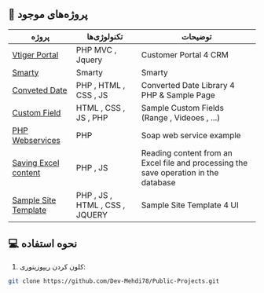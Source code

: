 
## 🌟 پروژه‌های موجود

| پروژه | تکنولوژی‌ها | توضیحات |
|-------|------------|---------|
| [Vtiger Portal](https://github.com/Dev-Mehdi78/Public-Projects/tree/main/Vtiger%20Portal) | PHP MVC , Jquery | Customer Portal 4 CRM |
| [Smarty](https://github.com/Dev-Mehdi78/Public-Projects/tree/main/Smarty) | Smarty | Smarty |
| [Conveted Date](https://github.com/Dev-Mehdi78/Public-Projects/tree/main/ConvetedDate) | PHP , HTML , CSS , JS | Converted Date Library 4 PHP & Sample Page |
| [Custom Field](https://github.com/Dev-Mehdi78/Public-Projects/tree/main/CustomField) | HTML , CSS , JS , PHP | Sample Custom Fields (Range , Videoes , ...) |
| [PHP Webservices](https://github.com/Dev-Mehdi78/Public-Projects/tree/main/php-webservices) | PHP | Soap web service example |
| [Saving Excel content](https://github.com/Dev-Mehdi78/Public-Projects/tree/main/SavingExcelcontent) | PHP , JS | Reading content from an Excel file and processing the save operation in the database |
| [Sample Site Template](https://github.com/Dev-Mehdi78/Public-Projects/tree/main/SampleSiteTemplate) | PHP , JS , HTML , CSS , JQUERY | Sample Site Template 4 UI |

## 💻 نحوه استفاده

1. کلون کردن ریپوزیتوری:
```bash
git clone https://github.com/Dev-Mehdi78/Public-Projects.git